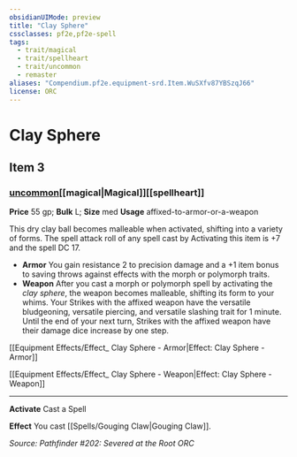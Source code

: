```yaml
---
obsidianUIMode: preview
title: "Clay Sphere"
cssclasses: pf2e,pf2e-spell
tags:
  - trait/magical
  - trait/spellheart
  - trait/uncommon
  - remaster
aliases: "Compendium.pf2e.equipment-srd.Item.WuSXfv87YBSzqJ66"
license: ORC
---
```

# Clay Sphere
## Item 3
### [uncommon](uncommon.md "Uncommon Rarity Trait")[[magical|Magical]][[spellheart]]


**Price** 55 gp; 
**Bulk** L; **Size** med
**Usage** affixed-to-armor-or-a-weapon

This dry clay ball becomes malleable when activated, shifting into a variety of forms. The spell attack roll of any spell cast by Activating this item is +7 and the spell DC 17.

*   **Armor** You gain resistance 2 to precision damage and a +1 item bonus to saving throws against effects with the morph or polymorph traits.
*   **Weapon** After you cast a morph or polymorph spell by activating the _clay sphere_, the weapon becomes malleable, shifting its form to your whims. Your Strikes with the affixed weapon have the versatile bludgeoning, versatile piercing, and versatile slashing trait for 1 minute. Until the end of your next turn, Strikes with the affixed weapon have their damage dice increase by one step.

[[Equipment Effects/Effect_ Clay Sphere - Armor|Effect: Clay Sphere - Armor]]

[[Equipment Effects/Effect_ Clay Sphere - Weapon|Effect: Clay Sphere - Weapon]]

* * *

**Activate** Cast a Spell

**Effect** You cast [[Spells/Gouging Claw|Gouging Claw]].

*Source: Pathfinder #202: Severed at the Root*
*ORC*